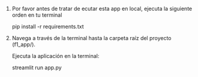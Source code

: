 01. Por favor antes de tratar de ecutar esta app en local, ejecuta la siguiente orden en tu terminal

    pip install -r requirements.txt

02. Navega a través de la terminal hasta la carpeta raíz del proyecto (f1_app/).

    Ejecuta la aplicación en la terminal:

    streamlit run app.py
